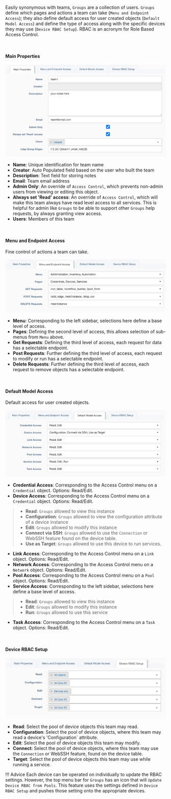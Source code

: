 Easily synonymous with teams, `Groups` are a collection of users. `Groups` define which pages
 and actions a team can take (`Menu and Endpoint Access`); they also define default access for user created objects 
 (`Default Model Access`) and define the type of access along with the specific devices they may use 
 (`Device RBAC Setup`). RBAC is an acronym for Role Based Access Control. 

<br/>
<h4>Main Properties</h4> 

![Main Properties](../_static/administration/groups_main.png)

* **Name**: Unique identification for team name
* **Creator**: Auto Populated field based on the user who built the team
* **Description**: Text field for storing notes  
* **Email**: Team email address
* **Admin Only**: An override of `Access Control`, which prevents non-admin users from viewing or editing this object.  
* **Always set 'Read' access**: An override of `Access Control`, which will make this team always have read level 
  access to all services. This is helpful for admin like `Groups` to be able to support other `Groups` help requests, 
  by always granting view access.  
* **Users**: Members of this team


<br/>
<h4>Menu and Endpoint Access</h4> 
Fine control of actions a team can take.

![Menu and Endpoint Access](../_static/administration/groups_menu.png)

* **Menu**: Corresponding to the left sidebar, selections here define a base level of access. 
* **Pages**: Defining the second level of access, this allows selection of sub-menus from `Menu` above. 
* **Get Requests**: Defining the third level of access, each request for data has a selectable endpoint. 
* **Post Requests**: Further defining the third level of access, each request to modify or run has a selectable endpoint.
* **Delete Requests**: Further defining the third level of access, each request to remove objects has a selectable endpoint. 


<br/>
<h4>Default Model Access</h4> 

Default access for user created objects.

![Menu and Endpoint Access](../_static/administration/groups_default.png)


* **Credential Access**: Corresponding to the Access Control menu on a `Credential` object. Options: Read/Edit.
* **Device Access**: Corresponding to the Access Control menu on a `Credential` object. Options: Read/Edit.
> * **Read**: `Groups` allowed to view this instance 
> * **Configuration**: `Groups` allowed to view the configuration attribute of a device instance 
> * **Edit**: `Groups` allowed to modify this instance
> * **Connect via SSH**: `Groups` allowed to use the `Connection` or WebSSH feature found on the device table. 
> * **Use as Target**: `Groups` allowed to use this device to run services.
* **Link Access**: Corresponding to the Access Control menu on a `Link` object. Options: Read/Edit.
* **Network Access**: Corresponding to the Access Control menu on a `Network` object. Options: Read/Edit.
* **Pool Access**: Corresponding to the Access Control menu on a `Pool` object. Options: Read/Edit.
* **Service Access**: Corresponding to the left sidebar, selections here define a base level of access.
> * **Read**: `Groups` allowed to view this instance
> * **Edit**: `Groups` allowed to modify this instance
> * **Run**: `Groups` allowed to use this service  
* **Task Access**: Corresponding to the Access Control menu on a `Task` object. Options: Read/Edit.


<br/>
<h4>Device RBAC Setup</h4> 

![Device RBAC Setup](../_static/administration/groups_device.png)

* **Read**: Select the pool of device objects this team may read. 
* **Configuration**: Select the pool of device objects, where this team may read a device's 'Configuration` attribute. 
* **Edit**: Select the pool of device objects this team may modify. 
* **Connect**: Select the pool of device objects, where this team may use the `Connection` or WebSSH feature, found on the device table.  
* **Target**: Select the pool of device objects this team may use while running a service. 



!!! Advice
    Each device can be operated on individually to update the RBAC settings. However, the top menu bar for `Groups` 
    has an icon that will `Update Device RBAC from Pools`. This feature uses the settings defined in `Device RBAC Setup`
    and pushes those setting onto the appropriate devices.
